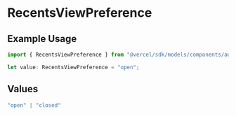 # RecentsViewPreference

## Example Usage

```typescript
import { RecentsViewPreference } from "@vercel/sdk/models/components/authuser.js";

let value: RecentsViewPreference = "open";
```

## Values

```typescript
"open" | "closed"
```